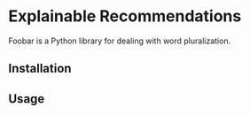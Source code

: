 # Explainable Recommendations

Foobar is a Python library for dealing with word pluralization.

## Installation


## Usage
